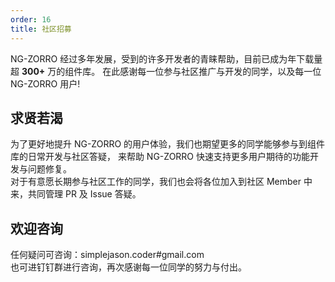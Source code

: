 ```yaml
---
order: 16
title: 社区招募
---
```


NG-ZORRO 经过多年发展，受到的许多开发者的青睐帮助，目前已成为年下载量超 **300+** 万的组件库。
在此感谢每一位参与社区推广与开发的同学，以及每一位 NG-ZORRO 用户!

## 求贤若渴
为了更好地提升 NG-ZORRO 的用户体验，我们也期望更多的同学能够参与到组件库的日常开发与社区答疑，
来帮助 NG-ZORRO 快速支持更多用户期待的功能开发与问题修复。
<br>
对于有意愿长期参与社区工作的同学，我们也会将各位加入到社区 Member 中来，共同管理 PR 及 Issue 答疑。

## 欢迎咨询
任何疑问可咨询：simplejason.coder#gmail.com
<br>
也可进钉钉群进行咨询，再次感谢每一位同学的努力与付出。